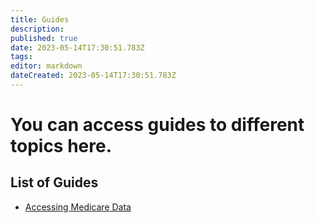 ```yaml
---
title: Guides
description: 
published: true
date: 2023-05-14T17:30:51.783Z
tags: 
editor: markdown
dateCreated: 2023-05-14T17:30:51.783Z
---
```


# You can access guides to different topics here.

## List of Guides

* [Accessing Medicare Data](/Guides/access.md)
